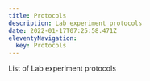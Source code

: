 ```yaml
---
title: Protocols
description: Lab experiment protocols
date: 2022-01-17T07:25:58.471Z
eleventyNavigation:
  key: Protocols
---
```

List of Lab experiment protocols